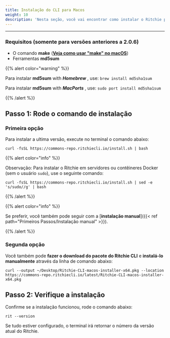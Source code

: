 ```yaml
---
title: Instalação do CLI para Macos
weight: 10
description: 'Nesta seção, você vai encontrar como instalar o Ritchie para MacOs.' 
---
```


---

### **Requisitos** (somente para versões anteriores a 2.0.6)

* O comando **make** \([**Veja como usar "make" no macOS**](https://stackoverflow.com/questions/1469994/using-make-on-os-x)\)
* Ferramentas **md5sum**

{{% alert color="warning" %}}

Para instalar **md5sum** with _**Homebrew**_ , use: `brew install md5sha1sum`

Para instalar **md5sum** with _**MacPorts**_ , use: `sudo port install md5sha1sum`

{{% /alert %}}

## **Passo 1: Rode o comando de instalação**

### Primeira opção

Para instalar a ultima versão, execute no terminal o comando abaixo:

```text
curl -fsSL https://commons-repo.ritchiecli.io/install.sh | bash
```

{{% alert color="info" %}}

Observação: Para instalar o Ritchie em servidores ou contêineres Docker (sem o usuário `sudo`), use o seguinte comando:

```text
curl -fsSL https://commons-repo.ritchiecli.io/install.sh | sed -e 's/sudo//g' | bash
```

{{% /alert %}}

{{% alert color="info" %}}

Se preferir, você também pode seguir com a [**instalação manual**]({{< ref path="Primeiros Passos/Instalação manual" >}}).

{{% /alert %}}

### Segunda opção

Você também pode **fazer o download do pacote do Ritchie CLI** e **instalá-lo manualmente** através da linha de comando abaixo: 

```text
curl --output ~/Desktop/Ritchie-CLI-macos-installer-x64.pkg --location https://commons-repo.ritchiecli.io/latest/Ritchie-CLI-macos-installer-x64.pkg
```

## **Passo 2: Verifique a instalação**

Confirme se a instalação funcionou, rode o comando abaixo:

```text
rit --version
```

Se tudo estiver configurado, o terminal irá retornar o número da versão atual do Ritchie.
